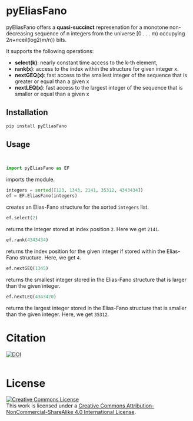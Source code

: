 # pyEliasFano
pyEliasFano offers a **quasi-succinct** represenation for a monotone non-decreasing sequence of n integers from 
the universe [0 . . . m) occupying 2*n+n*ceil(log2(m/n)) bits.

It supports the following operations:
- **select(k)**: nearly constant time access to the k-th element,
- **rank(x)**: access to the index within the structure for given integer x.
- **nextGEQ(x)**: fast access to the smallest integer of the sequence that is greater or equal than a given x
- **nextLEQ(x)**: fast access to the largest integer of the sequence that is smaller or equal than a given x

## Installation
```bash
pip install pyEliasFano
```

## Usage
```python


import pyEliasFano as EF
```
imports the module.

```python
integers = sorted([123, 1343, 2141, 35312, 4343434])
ef = EF.EliasFano(integers)
```
creates an Elias-Fano structure for the sorted ``integers`` list.
```python
ef.select(2)
```
returns the integer stored at index position ``2``.
Here we get ``2141``.    
```python
ef.rank(4343434)
```
returns the index position for the given integer if stored within the Elias-Fano structure. 
Here, we get ``4``.
```python
ef.nextGEQ(1345)
```
returns the smallest integer stored in the Elias-Fano structure that is larger than the given integer. 

```python
ef.nextLEQ(4343420)
```
returns the largest integer stored in the Elias-Fano structure that is smaller than the given integer.
Here, we get ``35312``. 

# Citation
[![DOI](https://zenodo.org/badge/367291041.svg)](https://zenodo.org/badge/latestdoi/367291041)

```bibtex

```


# License
<a rel="license" href="http://creativecommons.org/licenses/by-nc-sa/4.0/"><img alt="Creative Commons License" style="border-width:0" src="https://i.creativecommons.org/l/by-nc-sa/4.0/80x15.png" /></a><br />This work is licensed under a <a rel="license" href="http://creativecommons.org/licenses/by-nc-sa/4.0/">Creative Commons Attribution-NonCommercial-ShareAlike 4.0 International License</a>.